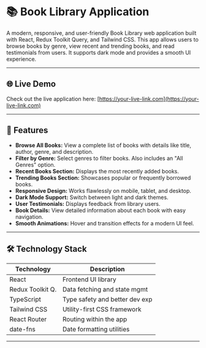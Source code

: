 # 📚 Book Library Application

A modern, responsive, and user-friendly Book Library web application built with React, Redux Toolkit Query, and Tailwind CSS. This app allows users to browse books by genre, view recent and trending books, and read testimonials from users. It supports dark mode and provides a smooth UI experience.

---

## 🌐 Live Demo

Check out the live application here: [https://your-live-link.com](https://your-live-link.com)

---

## 🚀 Features

- **Browse All Books:** View a complete list of books with details like title, author, genre, and description.
- **Filter by Genre:** Select genres to filter books. Also includes an "All Genres" option.
- **Recent Books Section:** Displays the most recently added books.
- **Trending Books Section:** Showcases popular or frequently borrowed books.
- **Responsive Design:** Works flawlessly on mobile, tablet, and desktop.
- **Dark Mode Support:** Switch between light and dark themes.
- **User Testimonials:** Displays feedback from library users.
- **Book Details:** View detailed information about each book with easy navigation.
- **Smooth Animations:** Hover and transition effects for a modern UI feel.

---

## 🛠️ Technology Stack

| Technology       | Description                    |
|------------------|--------------------------------|
| React            | Frontend UI library            |
| Redux Toolkit Q. | Data fetching and state mgmt  |
| TypeScript       | Type safety and better dev exp|
| Tailwind CSS     | Utility-first CSS framework    |
| React Router     | Routing within the app         |
| date-fns         | Date formatting utilities      |

---

